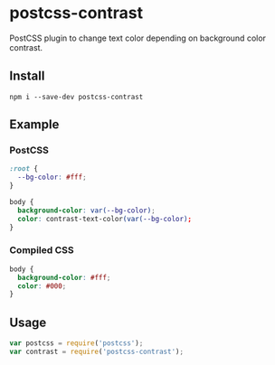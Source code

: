 # postcss-contrast

PostCSS plugin to change text color depending on background color
contrast.

## Install

``` shell
npm i --save-dev postcss-contrast
```

## Example

### PostCSS
```css
:root {
  --bg-color: #fff;
}

body {
  background-color: var(--bg-color);
  color: contrast-text-color(var(--bg-color);
}
```

### Compiled CSS
```css
body {
  background-color: #fff;
  color: #000;
}
```

## Usage

```js
var postcss = require('postcss');
var contrast = require('postcss-contrast');
```
